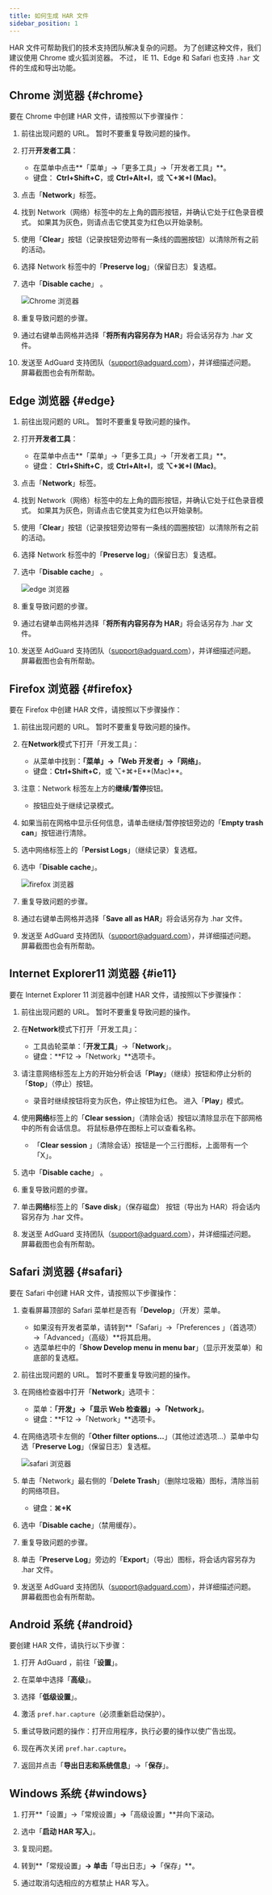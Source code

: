 ```yaml
---
title: 如何生成 HAR 文件
sidebar_position: 1
---
```


HAR 文件可帮助我们的技术支持团队解决复杂的问题。 为了创建这种文件，我们建议使用 Chrome 或火狐浏览器。 不过， IE 11、Edge 和 Safari 也支持 `.har` 文件的生成和导出功能。

## Chrome 浏览器 {#chrome}

要在 Chrome 中创建 HAR 文件，请按照以下步骤操作：

1. 前往出现问题的 URL。 暂时不要重复导致问题的操作。

1. 打开**开发者工具**：

    - 在菜单中点击**「菜单」→「更多工具」→「开发者工具」**。
    - 键盘： **Ctrl+Shift+C**，或 **Ctrl+Alt+I**，或 **⌥+⌘+I (Mac)**。

1. 点击「**Network**」标签。

1. 找到 Network（网络）标签中的左上角的圆形按钮，并确认它处于红色录音模式。 如果其为灰色，则请点击它使其变为红色以开始录制。

1. 使用「**Clear**」按钮（记录按钮旁边带有一条线的圆圈按钮）以清除所有之前的活动。

1. 选择 Network 标签中的「**Preserve log**」（保留日志）复选框。

1. 选中「**Disable cache**」 。

    ![Chrome 浏览器](https://cdn.adtidy.org/content/Kb/ad_blocker/guides/chrome.png)

1. 重复导致问题的步骤。

1. 通过右键单击网格并选择「**将所有内容另存为 HAR**」将会话另存为 .har 文件。

1. 发送至 AdGuard 支持团队（support@adguard.com），并详细描述问题。 屏幕截图也会有所帮助。

## Edge 浏览器 {#edge}

1. 前往出现问题的 URL。 暂时不要重复导致问题的操作。

1. 打开**开发者工具**：

    - 在菜单中点击**「菜单」→「更多工具」→「开发者工具」**。
    - 键盘： **Ctrl+Shift+C**，或 **Ctrl+Alt+I**，或 **⌥+⌘+I (Mac)**。

1. 点击「**Network**」标签。

1. 找到 Network（网络）标签中的左上角的圆形按钮，并确认它处于红色录音模式。 如果其为灰色，则请点击它使其变为红色以开始录制。

1. 使用「**Clear**」按钮（记录按钮旁边带有一条线的圆圈按钮）以清除所有之前的活动。

1. 选择 Network 标签中的「**Preserve log**」（保留日志）复选框。

1. 选中「**Disable cache**」 。

    ![edge 浏览器](https://cdn.adtidy.org/content/Kb/ad_blocker/guides/edge.png)

1. 重复导致问题的步骤。

1. 通过右键单击网格并选择「**将所有内容另存为 HAR**」将会话另存为 .har 文件。

1. 发送至 AdGuard 支持团队（support@adguard.com），并详细描述问题。 屏幕截图也会有所帮助。

## Firefox 浏览器 {#firefox}

要在 Firefox 中创建 HAR 文件，请按照以下步骤操作：

1. 前往出现问题的 URL。 暂时不要重复导致问题的操作。

1. 在**Network**模式下打开「开发工具」：

    - 从菜单中找到：**「菜单」→「Web 开发者」→「网络」**。
    - 键盘：**Ctrl+Shift+C**，或 ⌥+⌘+E**(Mac)**。

1. 注意：Network 标签左上方的**继续/暂停**按钮。

    - 按钮应处于继续记录模式。

1. 如果当前在网格中显示任何信息，请单击继续/暂停按钮旁边的「**Empty trash can**」按钮进行清除。

1. 选中网络标签上的「**Persist Logs**」（继续记录）复选框。

1. 选中「**Disable cache**」。

    ![firefox 浏览器](https://cdn.adtidy.org/content/Kb/ad_blocker/guides/firefox.png)

1. 重复导致问题的步骤。

1. 通过右键单击网格并选择「**Save all as HAR**」将会话另存为 .har 文件。

1. 发送至 AdGuard 支持团队（support@adguard.com），并详细描述问题。 屏幕截图也会有所帮助。

## Internet Explorer11 浏览器 {#ie11}

要在 Internet Explorer 11 浏览器中创建 HAR 文件，请按照以下步骤操作：

1. 前往出现问题的 URL。 暂时不要重复导致问题的操作。

1. 在**Network**模式下打开「开发工具」：

    - 工具齿轮菜单：「**开发工具**」→「**Network**」。
    - 键盘：**F12 →「Network」**选项卡。

1. 请注意网络标签左上方的开始分析会话「**Play**」（继续）按钮和停止分析的「**Stop**」（停止）按钮。

    - 录音时继续按钮将变为灰色，停止按钮为红色。 进入「**Play**」模式。

1. 使用**网络**标签上的「**Clear session**」（清除会话）按钮以清除显示在下部网格中的所有会话信息。 将鼠标悬停在图标上可以查看名称。

    - 「**Clear session** 」（清除会话）按钮是一个三行图标，上面带有一个「X」。

1. 选中「**Disable cache**」 。

1. 重复导致问题的步骤。

1. 单击**网络**标签上的「**Save disk**」（保存磁盘） 按钮（导出为 HAR）将会话内容另存为 .har 文件。

1. 发送至 AdGuard 支持团队（support@adguard.com），并详细描述问题。 屏幕截图也会有所帮助。

## Safari 浏览器 {#safari}

要在 Safari 中创建 HAR 文件，请按照以下步骤操作：

1. 查看屏幕顶部的 Safari 菜单栏是否有「**Develop**」（开发）菜单。

    - 如果沒有开发者菜单，请转到**「Safari」→「Preferences 」（首选项）→「Advanced」（高级）**将其启用。
    - 选菜单栏中的「**Show Develop menu in menu bar**」（显示开发菜单）和底部的复选框。

1. 前往出现问题的 URL。 暂时不要重复导致问题的操作。

1. 在网络检查器中打开「**Network**」选项卡：

    - 菜单：**「开发」→「显示 Web 检查器」→「Network」**。
    - 键盘：**F12 →「Network」**选项卡。

1. 在网络选项卡左侧的「**Other filter options...**」（其他过滤选项...）菜单中勾选「**Preserve Log**」（保留日志）复选框。

    ![safari 浏览器](https://cdn.adtidy.org/content/kb/ad_blocker/safari/preserve-log.png)

1. 单击「Network」最右侧的「**Delete Trash**」（删除垃圾箱）图标，清除当前的网络项目。

    - 键盘：**⌘+K**

1. 选中「**Disable cache**」（禁用缓存）。

1. 重复导致问题的步骤。

1. 单击「**Preserve Log**」旁边的「**Export**」（导出）图标，将会话内容另存为 .har 文件。

1. 发送至 AdGuard 支持团队（support@adguard.com），并详细描述问题。 屏幕截图也会有所帮助。

## Android 系统 {#android}

要创建 HAR 文件，请执行以下步骤：

1. 打开 AdGuard ，前往「**设置**」。

1. 在菜单中选择「**高级**」。

1. 选择「**低级设置**」。

1. 激活 `pref.har.capture`（必须重新启动保护）。

1. 重试导致问题的操作：打开应用程序，执行必要的操作以使广告出现。

1. 现在再次关闭 `pref.har.capture`。

1. 返回并点击「**导出日志和系统信息**」→「**保存**」。

## Windows 系统 {#windows}

1. 打开**「设置」→「常规设置」**→**「高级设置」**并向下滚动。

1. 选中「**启动 HAR 写入**」。

1. 复现问题。

1. 转到**「常规设置」**→ 单击**「导出日志」**→**「保存」**。

1. 通过取消勾选相应的方框禁止 HAR 写入。

